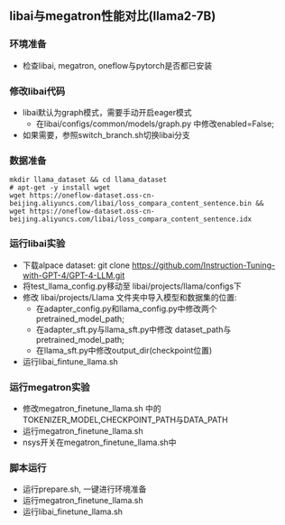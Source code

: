## libai与megatron性能对比(llama2-7B)
### 环境准备
* 检查libai, megatron, oneflow与pytorch是否都已安装
### 修改libai代码
* libai默认为graph模式，需要手动开启eager模式
  * 在libai/configs/common/models/graph.py 中修改enabled=False;
* 如果需要，参照switch_branch.sh切换libai分支

### 数据准备
```shell
mkdir llama_dataset && cd llama_dataset
# apt-get -y install wget
wget https://oneflow-dataset.oss-cn-beijing.aliyuncs.com/libai/loss_compara_content_sentence.bin &&
wget https://oneflow-dataset.oss-cn-beijing.aliyuncs.com/libai/loss_compara_content_sentence.idx
```

### 运行libai实验
* 下载alpace dataset: git clone https://github.com/Instruction-Tuning-with-GPT-4/GPT-4-LLM.git
* 将test_llama_config.py移动至 libai/projects/llama/configs下
* 修改 libai/projects/Llama 文件夹中导入模型和数据集的位置:
  * 在adapter_config.py和llama_config.py中修改两个pretrained_model_path;
  * 在adapter_sft.py与llama_sft.py中修改 dataset_path与pretrained_model_path;
  * 在llama_sft.py中修改output_dir(checkpoint位置)
* 运行libai_fintune_llama.sh 

### 运行megatron实验
* 修改megatron_finetune_llama.sh 中的TOKENIZER_MODEL,CHECKPOINT_PATH与DATA_PATH
* 运行megatron_finetune_llama.sh
* nsys开关在megatron_finetune_llama.sh中

### 脚本运行
* 运行prepare.sh, 一键进行环境准备
* 运行megatron_finetune_llama.sh 
* 运行libai_finetune_llama.sh
